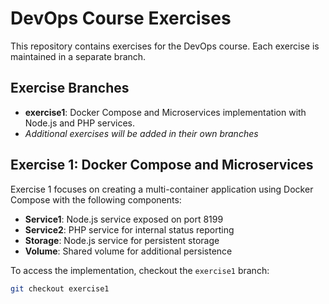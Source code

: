 # DevOps Course Exercises

This repository contains exercises for the DevOps course. Each exercise is maintained in a separate branch.

## Exercise Branches

- **exercise1**: Docker Compose and Microservices implementation with Node.js and PHP services.
- *Additional exercises will be added in their own branches*

## Exercise 1: Docker Compose and Microservices

Exercise 1 focuses on creating a multi-container application using Docker Compose with the following components:

- **Service1**: Node.js service exposed on port 8199
- **Service2**: PHP service for internal status reporting
- **Storage**: Node.js service for persistent storage
- **Volume**: Shared volume for additional persistence

To access the implementation, checkout the `exercise1` branch:

```bash
git checkout exercise1
```
